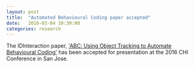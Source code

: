 ```yaml
---
layout: post
title:  "Automated Behavioural Coding paper accepted"
date:   2016-03-04 10:30:00
categories: research
---
```


The IDInteraction paper, ['ABC: Using Object Tracking to Automate Behavioural Coding'](https://www.escholar.manchester.ac.uk/uk-ac-man-scw:297977) has been accepted for presentation at the 2016 CHI Conference in San Jose.
